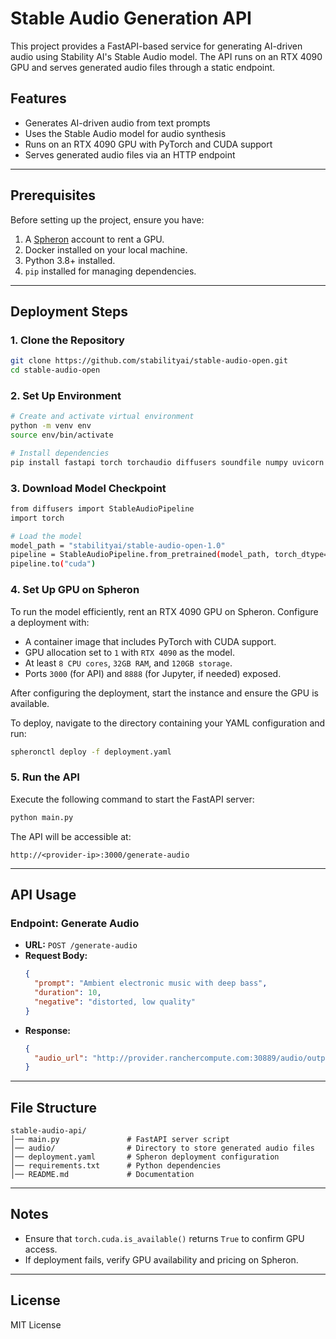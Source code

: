 # Stable Audio Generation API

This project provides a FastAPI-based service for generating AI-driven audio using Stability AI's Stable Audio model. The API runs on an RTX 4090 GPU and serves generated audio files through a static endpoint.

## Features

- Generates AI-driven audio from text prompts
- Uses the Stable Audio model for audio synthesis
- Runs on an RTX 4090 GPU with PyTorch and CUDA support
- Serves generated audio files via an HTTP endpoint

---

## Prerequisites

Before setting up the project, ensure you have:

1. A [Spheron](https://spheron.network/) account to rent a GPU.
2. Docker installed on your local machine.
3. Python 3.8+ installed.
4. `pip` installed for managing dependencies.

---

## Deployment Steps

### 1. Clone the Repository

```sh
git clone https://github.com/stabilityai/stable-audio-open.git
cd stable-audio-open
```

### 2. Set Up Environment

```sh
# Create and activate virtual environment
python -m venv env
source env/bin/activate

# Install dependencies
pip install fastapi torch torchaudio diffusers soundfile numpy uvicorn
```

### 3. Download Model Checkpoint

```sh
from diffusers import StableAudioPipeline
import torch

# Load the model
model_path = "stabilityai/stable-audio-open-1.0"
pipeline = StableAudioPipeline.from_pretrained(model_path, torch_dtype=torch.float32)
pipeline.to("cuda")
```

### 4. Set Up GPU on Spheron

To run the model efficiently, rent an RTX 4090 GPU on Spheron. Configure a deployment with:

- A container image that includes PyTorch with CUDA support.
- GPU allocation set to `1` with `RTX 4090` as the model.
- At least `8 CPU cores`, `32GB RAM`, and `120GB storage`.
- Ports `3000` (for API) and `8888` (for Jupyter, if needed) exposed.

After configuring the deployment, start the instance and ensure the GPU is available.

To deploy, navigate to the directory containing your YAML configuration and run:

```sh
spheronctl deploy -f deployment.yaml
```

### 5. Run the API

Execute the following command to start the FastAPI server:

```sh
python main.py
```

The API will be accessible at:

```
http://<provider-ip>:3000/generate-audio
```

---

## API Usage

### Endpoint: Generate Audio

- **URL:** `POST /generate-audio`
- **Request Body:**
  ```json
  {
    "prompt": "Ambient electronic music with deep bass",
    "duration": 10,
    "negative": "distorted, low quality"
  }
  ```
- **Response:**
  ```json
  {
    "audio_url": "http://provider.ranchercompute.com:30889/audio/output_<uuid>.wav"
  }
  ```

---

## File Structure

```
stable-audio-api/
│── main.py               # FastAPI server script
│── audio/                # Directory to store generated audio files
│── deployment.yaml       # Spheron deployment configuration
│── requirements.txt      # Python dependencies
│── README.md             # Documentation
```

---

## Notes

- Ensure that `torch.cuda.is_available()` returns `True` to confirm GPU access.
- If deployment fails, verify GPU availability and pricing on Spheron.

---

## License

MIT License

